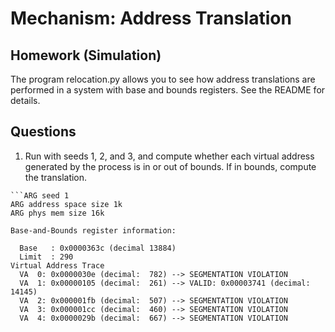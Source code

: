 # Mechanism: Address Translation
## Homework (Simulation)
The program relocation.py allows you to see how address translations are performed in a system with base and bounds registers. See the README for details.
## Questions
1. Run with seeds 1, 2, and 3, and compute whether each virtual address generated by the process is in or out of bounds. If in bounds, compute the translation.
```$ ./relocation.py -s 1 -c
```ARG seed 1
ARG address space size 1k
ARG phys mem size 16k

Base-and-Bounds register information:

  Base   : 0x0000363c (decimal 13884)
  Limit  : 290
Virtual Address Trace
  VA  0: 0x0000030e (decimal:  782) --> SEGMENTATION VIOLATION
  VA  1: 0x00000105 (decimal:  261) --> VALID: 0x00003741 (decimal: 14145)
  VA  2: 0x000001fb (decimal:  507) --> SEGMENTATION VIOLATION
  VA  3: 0x000001cc (decimal:  460) --> SEGMENTATION VIOLATION
  VA  4: 0x0000029b (decimal:  667) --> SEGMENTATION VIOLATION
